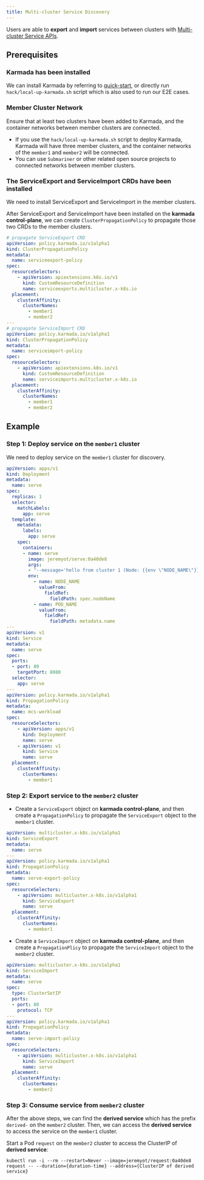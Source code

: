 ```yaml
---
title: Multi-cluster Service Discovery
---
```


Users are able to **export** and **import** services between clusters with [Multi-cluster Service APIs](https://github.com/kubernetes-sigs/mcs-api).

## Prerequisites

### Karmada has been installed

We can install Karmada by referring to [quick-start](https://github.com/karmada-io/karmada#quick-start), or directly run `hack/local-up-karmada.sh` script which is also used to run our E2E cases.

### Member Cluster Network

Ensure that at least two clusters have been added to Karmada, and the container networks between member clusters are connected.

- If you use the `hack/local-up-karmada.sh` script to deploy Karmada, Karmada will have three member clusters, and the container networks of the `member1` and `member2` will be connected.
- You can use `Submariner` or other related open source projects to connected networks between member clusters.

### The ServiceExport and ServiceImport CRDs have been installed

We need to install ServiceExport and ServiceImport in the member clusters.

After ServiceExport and ServiceImport have been installed on the **karmada control-plane**, we can create `ClusterPropagationPolicy` to propagate those two CRDs to the member clusters.

```yaml
# propagate ServiceExport CRD
apiVersion: policy.karmada.io/v1alpha1
kind: ClusterPropagationPolicy
metadata:
  name: serviceexport-policy
spec:
  resourceSelectors:
    - apiVersion: apiextensions.k8s.io/v1
      kind: CustomResourceDefinition
      name: serviceexports.multicluster.x-k8s.io
  placement:
    clusterAffinity:
      clusterNames:
        - member1
        - member2
---        
# propagate ServiceImport CRD
apiVersion: policy.karmada.io/v1alpha1
kind: ClusterPropagationPolicy
metadata:
  name: serviceimport-policy
spec:
  resourceSelectors:
    - apiVersion: apiextensions.k8s.io/v1
      kind: CustomResourceDefinition
      name: serviceimports.multicluster.x-k8s.io
  placement:
    clusterAffinity:
      clusterNames:
        - member1
        - member2
```
## Example

### Step 1: Deploy service on the `member1` cluster 

We need to deploy service on the `member1` cluster for discovery.

```yaml
apiVersion: apps/v1
kind: Deployment
metadata:
  name: serve
spec:
  replicas: 1
  selector:
    matchLabels:
      app: serve
  template:
    metadata:
      labels:
        app: serve
    spec:
      containers:
      - name: serve
        image: jeremyot/serve:0a40de8
        args:
        - "--message='hello from cluster 1 (Node: {{env \"NODE_NAME\"}} Pod: {{env \"POD_NAME\"}} Address: {{addr}})'"
        env:
          - name: NODE_NAME
            valueFrom:
              fieldRef:
                fieldPath: spec.nodeName
          - name: POD_NAME
            valueFrom:
              fieldRef:
                fieldPath: metadata.name
---      
apiVersion: v1
kind: Service
metadata:
  name: serve
spec:
  ports:
  - port: 80
    targetPort: 8080
  selector:
    app: serve
---
apiVersion: policy.karmada.io/v1alpha1
kind: PropagationPolicy
metadata:
  name: mcs-workload
spec:
  resourceSelectors:
    - apiVersion: apps/v1
      kind: Deployment
      name: serve
    - apiVersion: v1
      kind: Service
      name: serve
  placement:
    clusterAffinity:
      clusterNames:
        - member1
```

### Step 2: Export service to the `member2` cluster

- Create a `ServiceExport` object on **karmada control-plane**, and then create a `PropagationPolicy` to propagate the `ServiceExport` object to the `member1` cluster.

```yaml
apiVersion: multicluster.x-k8s.io/v1alpha1
kind: ServiceExport
metadata:
  name: serve
---
apiVersion: policy.karmada.io/v1alpha1
kind: PropagationPolicy
metadata:
  name: serve-export-policy
spec:
  resourceSelectors:
    - apiVersion: multicluster.x-k8s.io/v1alpha1
      kind: ServiceExport
      name: serve
  placement:
    clusterAffinity:
      clusterNames:
        - member1
```

- Create a `ServiceImport` object on **karmada control-plane**, and then create a `PropagationPlicy` to propagate the `ServiceImport` object to the `member2` cluster.

```yaml
apiVersion: multicluster.x-k8s.io/v1alpha1
kind: ServiceImport
metadata:
  name: serve
spec:
  type: ClusterSetIP
  ports:
  - port: 80
    protocol: TCP
---
apiVersion: policy.karmada.io/v1alpha1
kind: PropagationPolicy
metadata:
  name: serve-import-policy
spec:
  resourceSelectors:
    - apiVersion: multicluster.x-k8s.io/v1alpha1
      kind: ServiceImport
      name: serve
  placement:
    clusterAffinity:
      clusterNames:
        - member2
```

### Step 3: Consume service from `member2` cluster

After the above steps, we can find the **derived service** which has the prefix `derived-` on the `member2` cluster. Then, we can access the **derived service** to access the service on the `member1` cluster.

Start a Pod `request` on the `member2` cluster to access the ClusterIP of **derived service**:

```
kubectl run -i --rm --restart=Never --image=jeremyot/request:0a40de8 request -- --duration={duration-time} --address={ClusterIP of derived service}
```

